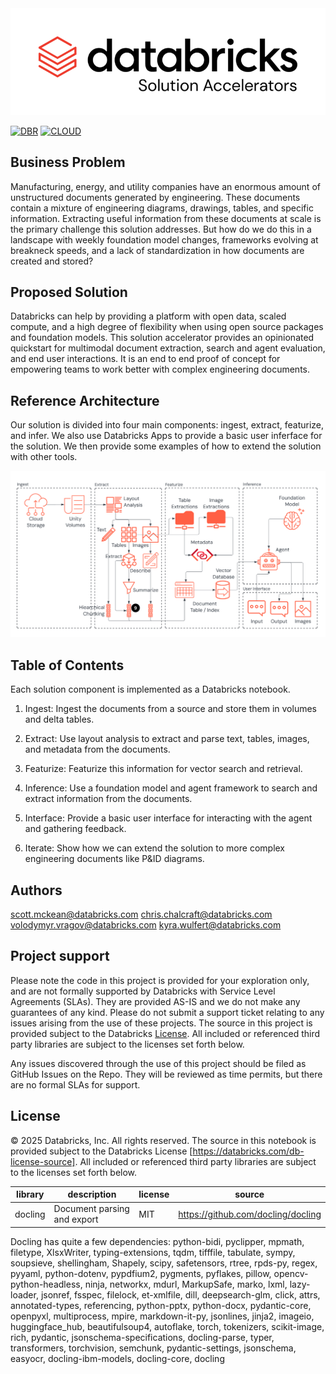 <img src=https://raw.githubusercontent.com/databricks-industry-solutions/.github/main/profile/solacc_logo.png width="600px">

[![DBR](https://img.shields.io/badge/DBR-15.4_LTS_ML-red?logo=databricks&style=for-the-badge)](https://docs.databricks.com/release-notes/runtime/CHANGE_ME.html)
[![CLOUD](https://img.shields.io/badge/CLOUD-AZURE-blue?logo=googlecloud&style=for-the-badge)](https://databricks.com/try-databricks)

## Business Problem
Manufacturing, energy, and utility companies have an enormous amount of unstructured documents generated by engineering. These documents contain a mixture of engineering diagrams, drawings, tables, and specific information. Extracting useful information from these documents at scale is the primary challenge this solution addresses. But how do we do this in a landscape with weekly foundation model changes, frameworks evolving at breakneck speeds, and a lack of standardization in how documents are created and stored?

## Proposed Solution
Databricks can help by providing a platform with open data, scaled compute, and a high degree of flexibility when using open source packages and foundation models. This solution accelerator provides an opinionated quickstart for multimodal document extraction, search and agent evaluation, and end user interactions. It is an end to end proof of concept for empowering teams to work better with complex engineering documents.

## Reference Architecture
Our solution is divided into four main components: ingest, extract, featurize, and infer. We also use Databricks Apps to provide a basic user inferface for the solution. We then provide some examples of how to extend the solution with other tools.

<img src="assets/Multimodal Reference Architecture.svg" width="800px">

## Table of Contents

Each solution component is implemented as a Databricks notebook. 

1. Ingest: Ingest the documents from a source and store them in volumes and delta tables.

2. Extract: Use layout analysis to extract and parse text, tables, images, and metadata from the documents.

3. Featurize: Featurize this information for vector search and retrieval.

4. Inference: Use a foundation model and agent framework to search and extract information from the documents.

5. Interface: Provide a basic user interface for interacting with the agent and gathering feedback.

6. Iterate: Show how we can extend the solution to more complex engineering documents like P&ID diagrams.

## Authors
<scott.mckean@databricks.com>
<chris.chalcraft@databricks.com>
<volodymyr.vragov@databricks.com>
<kyra.wulfert@databricks.com>

## Project support 

Please note the code in this project is provided for your exploration only, and are not formally supported by Databricks with Service Level Agreements (SLAs). They are provided AS-IS and we do not make any guarantees of any kind. Please do not submit a support ticket relating to any issues arising from the use of these projects. The source in this project is provided subject to the Databricks [License](./LICENSE.md). All included or referenced third party libraries are subject to the licenses set forth below.

Any issues discovered through the use of this project should be filed as GitHub Issues on the Repo. They will be reviewed as time permits, but there are no formal SLAs for support.

## License

&copy; 2025 Databricks, Inc. All rights reserved. The source in this notebook is provided subject to the Databricks License [https://databricks.com/db-license-source].  All included or referenced third party libraries are subject to the licenses set forth below.

| library                                | description             | license    | source                                              |
|----------------------------------------|-------------------------|------------|-----------------------------------------------------|
|docling|Document parsing and export|MIT|https://github.com/docling/docling|

Docling has quite a few dependencies: python-bidi, pyclipper, mpmath, filetype, XlsxWriter, typing-extensions, tqdm, tifffile, tabulate, sympy, soupsieve, shellingham, Shapely, scipy, safetensors, rtree, rpds-py, regex, pyyaml, python-dotenv, pypdfium2, pygments, pyflakes, pillow, opencv-python-headless, ninja, networkx, mdurl, MarkupSafe, marko, lxml, lazy-loader, jsonref, fsspec, filelock, et-xmlfile, dill, deepsearch-glm, click, attrs, annotated-types, referencing, python-pptx, python-docx, pydantic-core, openpyxl, multiprocess, mpire, markdown-it-py, jsonlines, jinja2, imageio, huggingface_hub, beautifulsoup4, autoflake, torch, tokenizers, scikit-image, rich, pydantic, jsonschema-specifications, docling-parse, typer, transformers, torchvision, semchunk, pydantic-settings, jsonschema, easyocr, docling-ibm-models, docling-core, docling